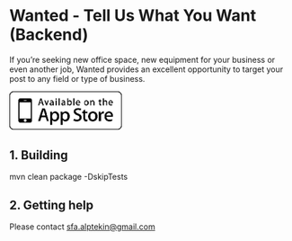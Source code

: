 # Wanted - Tell Us What You Want (Backend)

If you’re seeking new office space, new equipment for your business or even another job, Wanted provides an excellent opportunity to target your post to any field or type of business.

<a href="https://itunes.apple.com/us/app/wanted-tell-us-what-you-want/id1323998719?ls=1&mt=8" title="Download From App Store" class="ios-download">
<img style="width: 200px;" src="./preview/apple-store-logo.png" alt="Download From App Store">
</a>

## 1. Building

mvn clean package -DskipTests

## 2. Getting help 

Please contact sfa.alptekin@gmail.com
